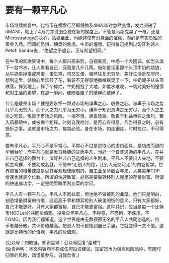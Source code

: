 # 要有一颗平凡心

市场继续修复中。比特币在横盘行至即将触及dMA30时忽然变盘，发力突破了dMA30，站上了4万刀并试图企稳在新的梯度上。不管是马斯克晃了一枪，还是Microstrategy的决心，站稳至此，也绝非仅有消息面的催动，而必是有实质性的资金入场。回调的恐惧，横盘的焦虑，牛市的憧憬。记得鲁迅提到过匈牙利诗人Petöfi Sándor说，“绝望之于虚妄，正与希望相同。”

在牛市的欢歌笑语中，每个人都兴高采烈，自视甚高。中场一个大回调，如当头泼下一盆冷水，让人看看自己，究竟是几斤几两。宛如童话里那个头顶牛奶的姑娘，从牛奶卖掉换成鸡蛋，蛋生鸡，鸡又生蛋，循环往复无穷尽，美好生活近在咫尺，想到这里，姑娘心里乐开了花，脑袋不无得意地微微摇晃了一下，牛奶罐子从头顶跌落，摔到地上，摔了个稀烂，牛奶拥抱了大地，如覆水难收，一切对美好的憧憬和对生活的希望，在那一瞬间，便随着罐子的破碎而破碎了。

什么是敬畏市场？就是要永怀一颗对市场的谦卑之心、敬畏之心。谦卑于市场之势几乎为无穷大，而个人之力几乎为无穷小。谦卑于知识海洋之无穷尽，而个人之生命之短暂。敬畏于市场之风险，一招不慎，满盘皆输。敬畏于利益博弈之激烈，若入风暴眼中，或被撕个粉碎。时刻自我检讨，是否心有得意。凡当得意之时，必有挫折之事。这就是市场之力，每每必验。身在市场，如走钢丝，时时检讨，不可得意。

要有平凡心。平凡心不是平常心。平常心不过是进取心的虚伪面具，是功成而退的华丽台阶；而平凡心就是发自肺腑的甘愿平凡，当好一个普普通通的平凡人，在并非自己选择的舞台上，演好并非自己选择的人生剧本。平凡人不要出人头地，不要鹤立鸡群，不要功成名就，不信奉“走别人的路，让别人无路可走”的内卷哲学。世界财富的增量速度是受其客观规律限制的，自工业革命数百年来，人类每年GDP增速也就是个位数。所谓的快速致富，必然是要靠转移别人兜里的存量财富，所谓的快速成功学，一定是明里暗里割韭菜的学问。

平凡人有一颗平凡心。平凡人不割韭菜，但也绝不做被割的韭菜。他们只是明白，创造增量财富的价值，远远高于零和博弈抢别人碗里的饭的意义。只有大家都好，自己才能更好。只有大家都富裕，自己才能更富裕。这种共识，应当是每一个比特币HODLer的共同价值观。投资应怀平凡心，不得意，不恐惧，不焦虑，不FOMO。因为我们都知道，这个世界是由无数寂寂无名的平凡人共同创造的。持币者越分散，共识价值越高。把别人的币都抢到自己手里，它就变得一文不值。这就是比特币的价值观，平凡的价值观。

(公众号：刘教链。知识星球：公众号回复“星球”) \
(免责声明：本文内容均不构成任何投资建议。加密货币为极高风险品种，有随时归零的风险，请谨慎参与，自我负责。)
